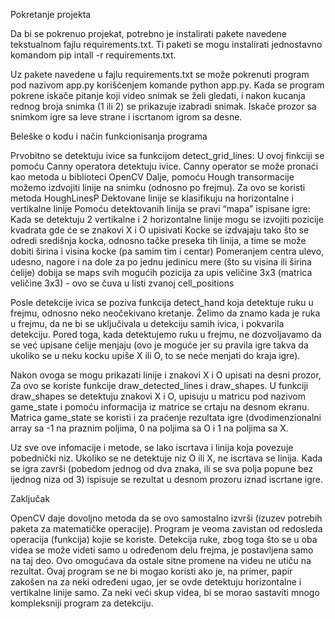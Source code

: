 Pokretanje projekta

Da bi se pokrenuo projekat, potrebno je instalirati pakete navedene tekstualnom fajlu requirements.txt. Ti paketi se mogu instalirati jednostavno komandom pip intall -r requirements.txt.

Uz pakete navedene u fajlu requirements.txt se može pokrenuti program pod nazivom app.py korišćenjem komande python app.py. Kada se program pokrene iskače pitanje koji video snimak se želi gledati, i nakon kucanja rednog broja snimka (1 ili 2) se prikazuje izabradi snimak. Iskače prozor sa snimkom igre sa leve strane i iscrtanom igrom sa desne.

Beleške o kodu i način funkcionisanja programa

Prvobitno se detektuju ivice sa funkcijom detect_grid_lines:
U ovoj finkciji se pomoću Canny operatora detektuju ivice. Canny operator se može pronaći kao metoda u biblioteci OpenCV
Dalje, pomoću Hough transormacije možemo izdvojiti linije na snimku (odnosno po frejmu). Za ovo se koristi metoda HoughLinesP
Dektovane linije se klasifikuju na horizontalne i vertikalne linije
Pomoću detektovanih linija se pravi “mapa” ispisane igre:
Kada se detektuju 2 vertikalne i 2 horizontalne linije mogu se izvojiti pozicije kvadrata gde će se znakovi X i O upisivati
Kocke se izdvajaju tako što se odredi središnja kocka, odnosno tačke preseka tih linija, a time se može dobiti širina i visina kocke (pa samim tim i centar)
Pomeranjem centra ulevo, udesno, nagore i na dole za po jednu jedinicu mere (što su visina ili širina ćelije) dobija se maps svih mogućih pozicija za upis veličine 3x3 (matrica veličine 3x3) - ovo se čuva u listi zvanoj cell_positions


Posle detekcije ivica se poziva funkcija detect_hand koja detektuje ruku u frejmu, odnosno neko neočekivano kretanje. Želimo da znamo kada je ruka u frejmu, da ne bi se uključivala u detekciju samih ivica, i pokvarila detekciju. Pored toga, kada detektujemo ruku u frejmu, ne dozvoljavamo da se već upisane ćelije menjaju (ovo je moguće jer su pravila igre takva da ukoliko se u neku kocku upiše X ili O, to se neće menjati do kraja igre).

Nakon ovoga se mogu prikazati linije i znakovi X i O upisati na desni prozor, Za ovo se koriste funkcije draw_detected_lines i draw_shapes. U funkciji draw_shapes se detektuju znakovi X i O, upisuju u matricu pod nazivom game_state i pomoću informacija iz matrice se crtaju na desnom ekranu. Matrica game_state se koristi i za praćenje rezultata igre (dvodimenzionalni array sa -1 na praznim poljima, 0 na poljima sa O i 1 na poljima sa X.

Uz sve ove infomacije i metode, se lako iscrtava i linija koja povezuje pobednički niz. Ukoliko se ne detektuje niz O ili X, ne iscrtava se linija. Kada se igra završi (pobedom jednog od dva znaka, ili se sva polja popune bez ijednog niza od 3) ispisuje se rezultat u desnom prozoru iznad iscrtane igre.

Zaključak
	
OpenCV daje dovoljno metoda da se ovo samostalno izvrši (izuzev potrebih paketa za matematičke operacije). Program je veoma zavistan od redosleda operacija (funkcija) kojie se koriste. Detekcija ruke, zbog toga što se u oba videa se može videti samo u određenom delu frejma, je postavljena samo na taj deo. Ovo omogućava da ostale sitne promene na videu ne utiču na rezultat. Ovaj program se ne bi mogao koristi ako je, na primer, papir zakošen na za neki određeni ugao, jer se ovde detektuju horizontalne i vertikalne linije samo. Za neki veći skup videa, bi se morao sastaviti mnogo kompleksniji program za detekciju.

